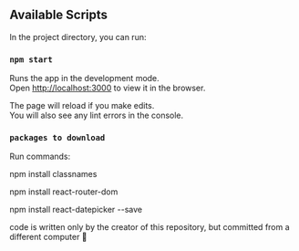 ## Available Scripts

In the project directory, you can run:

### `npm start`

Runs the app in the development mode.\
Open [http://localhost:3000](http://localhost:3000) to view it in the browser.

The page will reload if you make edits.\
You will also see any lint errors in the console.

### `packages to download`
Run commands:

npm install classnames

npm install react-router-dom

npm install react-datepicker --save

code is written only by the creator of this repository, but committed from a different computer 🫠
